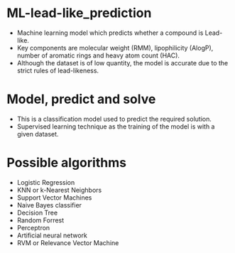 # ML-lead-like_prediction
- Machine learning model which predicts whether a compound is Lead-like.
- Key components are molecular weight (RMM), lipophilicity (AlogP), number of aromatic rings and heavy atom count (HAC).
- Although the dataset is of low quantity, the model is accurate due to the strict rules of lead-likeness.


# Model, predict and solve
- This is a classification model used to predict the required solution. 
- Supervised learning technique as the training of the model is with a given dataset. 

# Possible algorithms
- Logistic Regression
- KNN or k-Nearest Neighbors
- Support Vector Machines
- Naive Bayes classifier
- Decision Tree
- Random Forrest
- Perceptron
- Artificial neural network
- RVM or Relevance Vector Machine
